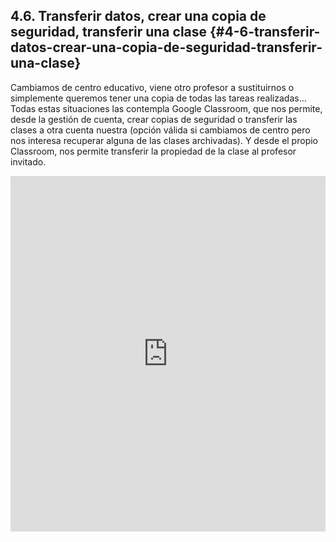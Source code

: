 ## 4.6\. Transferir datos, crear una copia de seguridad, transferir una clase {#4-6-transferir-datos-crear-una-copia-de-seguridad-transferir-una-clase}

Cambiamos de centro educativo, viene otro profesor a sustituirnos o simplemente queremos tener una copia de todas las tareas realizadas… Todas estas situaciones las contempla Google Classroom, que nos permite, desde la gestión de cuenta, crear copias de seguridad o transferir las clases a otra cuenta nuestra (opción válida si cambiamos de centro pero nos interesa recuperar alguna de las clases archivadas). Y desde el propio Classroom, nos permite transferir la propiedad de la clase al profesor invitado.

<iframe src="https://docs.google.com/presentation/d/e/2PACX-1vSyvmYv5F4YeyYy6AofrPzYm3AVWo15mk_gH0D5JMSRa2rwOw9OlgXVAOqk6CiZ_59PoApl5vFHQukm/embed?start=false&loop=false&delayms=3000" frameborder="0" width="100%" height="569" allowfullscreen="true" mozallowfullscreen="true" webkitallowfullscreen="true"></iframe>
